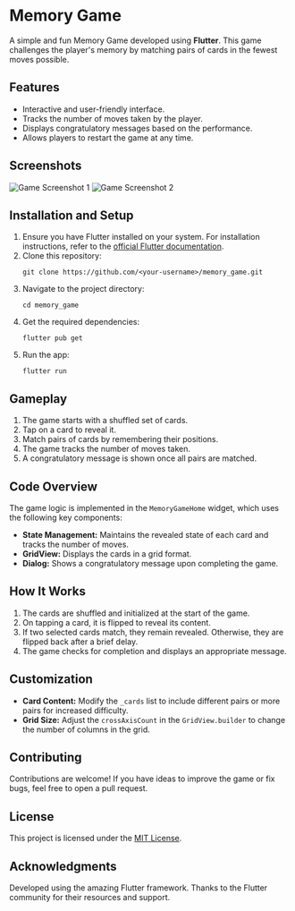 
<body>
  <h1>Memory Game</h1>
  <p>A simple and fun Memory Game developed using <strong>Flutter</strong>. This game challenges the player's memory by matching pairs of cards in the fewest moves possible.</p>

  <h2>Features</h2>
  <ul>
    <li>Interactive and user-friendly interface.</li>
    <li>Tracks the number of moves taken by the player.</li>
    <li>Displays congratulatory messages based on the performance.</li>
    <li>Allows players to restart the game at any time.</li>
  </ul>

  <h2>Screenshots</h2>
  <div class="screenshot">
    <!-- Add your screenshots below -->
    <img src="screenshot1.png" alt="Game Screenshot 1">
    <img src="screenshot2.png" alt="Game Screenshot 2">
  </div>

  <h2>Installation and Setup</h2>
  <ol>
    <li>Ensure you have Flutter installed on your system. For installation instructions, refer to the <a href="https://flutter.dev/docs/get-started/install" target="_blank">official Flutter documentation</a>.</li>
    <li>Clone this repository:
      <pre><code>git clone https://github.com/&lt;your-username&gt;/memory_game.git</code></pre>
    </li>
    <li>Navigate to the project directory:
      <pre><code>cd memory_game</code></pre>
    </li>
    <li>Get the required dependencies:
      <pre><code>flutter pub get</code></pre>
    </li>
    <li>Run the app:
      <pre><code>flutter run</code></pre>
    </li>
  </ol>

  <h2>Gameplay</h2>
  <ol>
    <li>The game starts with a shuffled set of cards.</li>
    <li>Tap on a card to reveal it.</li>
    <li>Match pairs of cards by remembering their positions.</li>
    <li>The game tracks the number of moves taken.</li>
    <li>A congratulatory message is shown once all pairs are matched.</li>
  </ol>

  <h2>Code Overview</h2>
  <p>The game logic is implemented in the <code>MemoryGameHome</code> widget, which uses the following key components:</p>
  <ul>
    <li><strong>State Management:</strong> Maintains the revealed state of each card and tracks the number of moves.</li>
    <li><strong>GridView:</strong> Displays the cards in a grid format.</li>
    <li><strong>Dialog:</strong> Shows a congratulatory message upon completing the game.</li>
  </ul>

  <h2>How It Works</h2>
  <ol>
    <li>The cards are shuffled and initialized at the start of the game.</li>
    <li>On tapping a card, it is flipped to reveal its content.</li>
    <li>If two selected cards match, they remain revealed. Otherwise, they are flipped back after a brief delay.</li>
    <li>The game checks for completion and displays an appropriate message.</li>
  </ol>

  <h2>Customization</h2>
  <ul>
    <li><strong>Card Content:</strong> Modify the <code>_cards</code> list to include different pairs or more pairs for increased difficulty.</li>
    <li><strong>Grid Size:</strong> Adjust the <code>crossAxisCount</code> in the <code>GridView.builder</code> to change the number of columns in the grid.</li>
  </ul>

  <h2>Contributing</h2>
  <p>Contributions are welcome! If you have ideas to improve the game or fix bugs, feel free to open a pull request.</p>

  <h2>License</h2>
  <p>This project is licensed under the <a href="LICENSE">MIT License</a>.</p>

  <h2>Acknowledgments</h2>
  <p>Developed using the amazing Flutter framework. Thanks to the Flutter community for their resources and support.</p>
</body>
</html>
